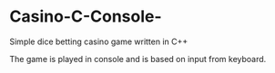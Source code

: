 # Casino-C-Console-
Simple dice betting casino game written in C++

The game is played in console and is based on input from keyboard.
